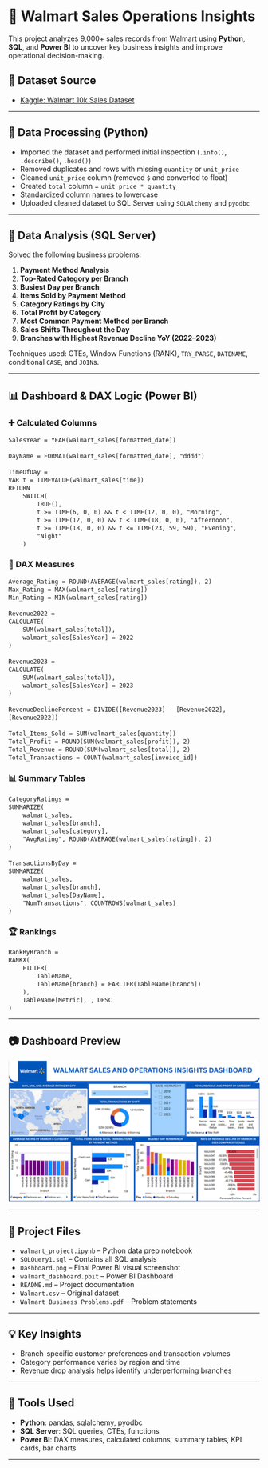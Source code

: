 # 🛒 Walmart Sales Operations Insights

This project analyzes 9,000+ sales records from Walmart using **Python**, **SQL**, and **Power BI** to uncover key business insights and improve operational decision-making.

## 📂 Dataset Source

- [Kaggle: Walmart 10k Sales Dataset](https://www.kaggle.com/datasets/najir0123/walmart-10k-sales-datasets)

---

## 🔧 Data Processing (Python)

- Imported the dataset and performed initial inspection (`.info()`, `.describe()`, `.head()`)
- Removed duplicates and rows with missing `quantity` or `unit_price`
- Cleaned `unit_price` column (removed `$` and converted to float)
- Created `total` column = `unit_price * quantity`
- Standardized column names to lowercase
- Uploaded cleaned dataset to SQL Server using `SQLAlchemy` and `pyodbc`

---

## 🧮 Data Analysis (SQL Server)

Solved the following business problems:

1. **Payment Method Analysis**  
2. **Top-Rated Category per Branch**  
3. **Busiest Day per Branch**  
4. **Items Sold by Payment Method**  
5. **Category Ratings by City**  
6. **Total Profit by Category**  
7. **Most Common Payment Method per Branch**  
8. **Sales Shifts Throughout the Day**  
9. **Branches with Highest Revenue Decline YoY (2022–2023)**

Techniques used: CTEs, Window Functions (RANK), `TRY_PARSE`, `DATENAME`, conditional `CASE`, and `JOIN`s.

---

## 📊 Dashboard & DAX Logic (Power BI)

### ➕ Calculated Columns
```DAX
SalesYear = YEAR(walmart_sales[formatted_date])

DayName = FORMAT(walmart_sales[formatted_date], "dddd")

TimeOfDay = 
VAR t = TIMEVALUE(walmart_sales[time])
RETURN
    SWITCH(
        TRUE(),
        t >= TIME(6, 0, 0) && t < TIME(12, 0, 0), "Morning",
        t >= TIME(12, 0, 0) && t < TIME(18, 0, 0), "Afternoon",
        t >= TIME(18, 0, 0) && t <= TIME(23, 59, 59), "Evening",
        "Night"
    )
```

### 📐 DAX Measures
```DAX
Average_Rating = ROUND(AVERAGE(walmart_sales[rating]), 2)
Max_Rating = MAX(walmart_sales[rating])
Min_Rating = MIN(walmart_sales[rating])

Revenue2022 = 
CALCULATE(
    SUM(walmart_sales[total]),
    walmart_sales[SalesYear] = 2022
)

Revenue2023 = 
CALCULATE(
    SUM(walmart_sales[total]),
    walmart_sales[SalesYear] = 2023
)

RevenueDeclinePercent = DIVIDE([Revenue2023] - [Revenue2022], [Revenue2022])

Total_Items_Sold = SUM(walmart_sales[quantity])
Total_Profit = ROUND(SUM(walmart_sales[profit]), 2)
Total_Revenue = ROUND(SUM(walmart_sales[total]), 2)
Total_Transactions = COUNT(walmart_sales[invoice_id])
```

### 📊 Summary Tables
```DAX
CategoryRatings =
SUMMARIZE(
    walmart_sales,
    walmart_sales[branch],
    walmart_sales[category],
    "AvgRating", ROUND(AVERAGE(walmart_sales[rating]), 2)
)

TransactionsByDay =
SUMMARIZE(
    walmart_sales,
    walmart_sales[branch],
    walmart_sales[DayName],
    "NumTransactions", COUNTROWS(walmart_sales)
)
```

### 🏆 Rankings
```DAX
RankByBranch = 
RANKX(
    FILTER(
        TableName, 
        TableName[branch] = EARLIER(TableName[branch])
    ),
    TableName[Metric], , DESC
)
```

---

## 📷 Dashboard Preview

![Dashboard](Dashboard.png)

---

## 📁 Project Files

- `walmart_project.ipynb` – Python data prep notebook
- `SQLQuery1.sql` – Contains all SQL analysis
- `Dashboard.png` – Final Power BI visual screenshot
- `walmart_dashboard.pbit` – Power BI Dashboard
- `README.md` – Project documentation
- `Walmart.csv` – Original dataset
- `Walmart Business Problems.pdf` – Problem statements

---

## 💡 Key Insights

- Branch-specific customer preferences and transaction volumes
- Category performance varies by region and time
- Revenue drop analysis helps identify underperforming branches

---

## 🧰 Tools Used

- **Python**: pandas, sqlalchemy, pyodbc
- **SQL Server**: SQL queries, CTEs, functions
- **Power BI**: DAX measures, calculated columns, summary tables, KPI cards, bar charts

---
